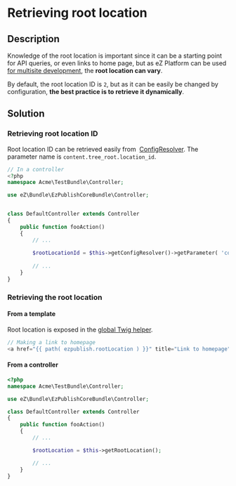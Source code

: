 # Retrieving root location

## Description

Knowledge of the root location is important since it can be a starting point for API queries, or even links to home page, but as eZ Platform can be used [for multisite development](../guide/multisite.md), the **root location can vary**.

By default, the root location ID is `2`, but as it can be easily be changed by configuration, **the best practice is to retrieve it dynamically**.

## Solution

### Retrieving root location ID

Root location ID can be retrieved easily from  [ConfigResolver](../guide/siteaccess.md#configuration). The parameter name is `content.tree_root.location_id`.

``` php
// In a controller
<?php
namespace Acme\TestBundle\Controller;

use eZ\Bundle\EzPublishCoreBundle\Controller;


class DefaultController extends Controller
{
    public function fooAction()
    {
        // ...
 
        $rootLocationId = $this->getConfigResolver()->getParameter( 'content.tree_root.location_id' );
 
        // ...
    }
}
```

### Retrieving the root location

#### From a template

Root location is exposed in the [global Twig helper](../guide/design.md#twig-helper).

``` php
// Making a link to homepage
<a href="{{ path( ezpublish.rootLocation ) }}" title="Link to homepage">Home page</a>
```

#### From a controller

``` php
<?php
namespace Acme\TestBundle\Controller;

use eZ\Bundle\EzPublishCoreBundle\Controller;

class DefaultController extends Controller
{
    public function fooAction()
    {
        // ...

        $rootLocation = $this->getRootLocation();

        // ...
    }
}
```
